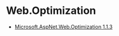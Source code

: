# Web.Optimization

- [Microsoft.AspNet.Web.Optimization 1.1.3](https://www.nuget.org/packages/Microsoft.AspNet.Web.Optimization/1.1.3)
